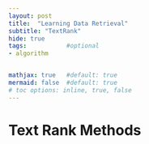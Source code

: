 ```yaml
---
layout: post
title:  "Learning Data Retrieval"
subtitle: "TextRank"
hide: true
tags:           #optional
- algorithm


mathjax: true   #default: true
mermaid: false  #default: true
# toc options: inline, true, false
---
```


# Text Rank Methods






